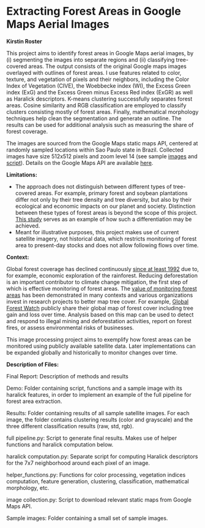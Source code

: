 
# Extracting Forest Areas in Google Maps Aerial Images
**Kirstin Roster**


This project aims to identify forest areas in Google Maps aerial images, by (i) segmenting the images into separate regions and (ii) classifying tree-covered areas. The output consists of the original Google maps images overlayed with outlines of forest areas. I use features related to color, texture, and vegetation of pixels and their neighbors, including the Color Index of Vegetation (CIVE), the Woebbecke index (WI), the Excess Green index (ExG) and the Excess Green minus Excess Red index (ExGR) as well as Haralick descriptors. K-means clustering successfully separates forest areas. Cosine similarity and RGB classification are employed to classify clusters consisting mostly of forest areas. Finally, mathematical morphology techniques help clean the segmentation and generate an outline. The results can be used for additional analysis such as measuring the share of forest coverage.  

The images are sourced from the Google Maps static maps API, centered at randomly sampled locations within Sao Paulo state in Brazil. Collected images have size 512x512 pixels and zoom level 14 (see sample [images](https://github.com/KRoster/ImageProcessingProject/tree/master/Sample%20images) and [script](https://github.com/KRoster/ImageProcessingProject/blob/master/image%20collection.py)).  Details on the Google Maps API are available [here](https://developers.google.com/maps/documentation/maps-static/intro).


**Limitations:**
* The approach does not distinguish between different types of tree-covered areas. For example, primary forest and soybean plantations differ not only by their tree density and tree diversity, but also by their ecological and economic impacts on our planet and society. Distinction between these types of forest areas is beyond the scope of this project. [This study](https://www.nature.com/articles/nature14967) serves as an example of how such a differentiation may be achieved.
* Meant for illustrative purposes, this project makes use of current satellite imagery, not historical data, which restricts monitoring of forest area to present-day stocks and does not allow following flows over time.  


**Context:**

Global forest coverage has declined continuously [since at least 1992](https://data.worldbank.org/indicator/ag.lnd.frst.zs) due to, for example, economic exploration of the rainforest. Reducing deforestation is an important contributor to climate change mitigation, the first step of which is effective monitoring of forest areas. The [value of monitoring forest areas](https://globalforestatlas.yale.edu/conservation/forest-monitoring) has been demonstrated in many contexts and various organizations invest in research projects to better map tree cover. For example, [Global Forest Watch](https://www.globalforestwatch.org/map) publicly share their global map of forest cover including tree gain and loss over time. Analysis based on this map can be used to detect and respond to illegal mining and deforestation activities, report on forest fires, or assess environmental risks of businesses.

This image processing project aims to exemplify how forest areas can be monitored using publicly available satellite data. Later implementations can be expanded globally and historically to monitor changes over time. 


**Description of Files:**

Final Report: Description of methods and results

Demo: Folder containing script, functions and a sample image with its haralick features, in order to implement an example of the full pipeline for forest area extraction.

Results: Folder containing results of all sample satellite images. For each image, the folder contains clustering results (color and grayscale) and the three different classification results (raw, std, rgb).

full pipeline.py: Script to generate final results. Makes use of helper functions and haralick computation below.

haralick computation.py: Separate script for computing Haralick descriptors for the 7x7 neighborhood around each pixel of an image.

helper_functions.py: Functions for color processing, vegetation indices computation, feature generation, clustering, classification, mathematical morphology, etc. 

image collection.py: Script to download relevant static maps from Google Maps API.

Sample images: Folder containing a small set of sample images.
